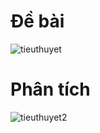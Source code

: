 # Đề bài
![tieuthuyet](https://github.com/VanHoang110802/Competitive_Programming/assets/108053955/d32be08a-31b6-4616-8a25-8061367ed0fb)

# Phân tích
![tieuthuyet2](https://github.com/VanHoang110802/Competitive_Programming/assets/108053955/003b23d9-6a12-4012-88cc-ad5346f41fec)

